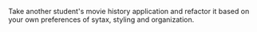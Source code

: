 Take another student's movie history application and refactor it based on your own preferences of sytax, styling and organization.
